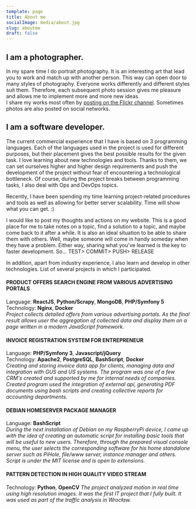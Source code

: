 ```yaml
---
template: page
title: About me
socialImage: media/about.jpg
slug: aboutme
draft: false
---
```

## I am a photographer.
In my spare time I do portrait photography. It is an interesting art that lead you to work and match up with another person. This way can open door to many styles of photography. Everyone works differently and different styles suit them. Therefore, each subsequent photo session gives me pleasure and allows me to implement more and more new ideas.  
I share my works most often by [posting on the Flickr channel](https://www.flickr.com/photos/atryniphotography/). Sometimes photos are also posted on social networks.


## I am a software developer.
The current commercial experience that I have is based on 3 programming languages. Each of the languages ​​used in the project is used for different purposes, but their placement gives the best possible results for the given task. I love learning about new technologies and tools. Thanks to them, we can set ourselves higher and higher design requirements and push the development of the project without fear of encountering a technological bottleneck. Of course, during the project breaks between programming tasks, I also deal with Ops and DevOps topics. 

Recently, I have been spending my time learning project-related procedures and tools as well as allowing for better server scalability. Time will show what you can get. :)

I would like to post my thoughts and actions on my website. This is a good place for me to take notes on a topic, find a solution to a topic, and maybe come back to it after a while. It is also an ideal situation to be able to share them with others. Well, maybe someone will come in handy someday when they have a problem. Either way, sharing what you've learned is the key to faster development. So... TEST> COMMIT> PUSH> RELEASE

In addition, apart from industry experience, I also learn and develop in other technologies. List of several projects in which I participated.

#### PRODUCT OFFERS SEARCH ENGINE FROM VARIOUS ADVERTISING PORTALS

Language: **ReactJS**, **Python/Scrapy**, **MongoDB**, **PHP/Symfony 5**  
Technology: **Nginx**, **Docker**  
*Project collects detailed offers from various advertising portals. As the final result allows user the aggregation of collected data and display them on a page written in a modern JavaScript framework.*

#### INVOICE REGISTRATION SYSTEM FOR ENTREPRENEUR
Language: **PHP/Symfony 3**, **Javascript/jQuery**  
Technology: **Apache2**, **PostgreSQL**, **BashScript**, **Docker**  
*Creating and storing invoice data app for clients, managing data and integration with GUS and US systems. The program was one of a few CRM's created and supported by me for internal needs of companies. Created program used the integration of external api, generating PDF documents using bash scripts and creating collective reports for accounting departments.*

#### DEBIAN HOMESERVER PACKAGE MANAGER
Language: **BashScript**  
*During the next installation of Debian on my RaspberryPi device, I came up with the idea of creating an automatic script for installing basic tools that will be useful to new users. Therefore, through the prepared visual console menu, the user selects the corresponding software for his home standalone server such as PiHole, file/www server, instance manager and others. Script is under the MIT license and is open to extensions.*

#### PATTERN DETECTION IN HIGH QUALITY VIDEO STREAM
Technology: **Python**, **OpenCV**
*The project analyzed motion in real time using high resolution images. It was the first IT project that I fully built. It was used as part of the traffic analysis in Wrocław.*